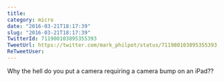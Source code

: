 ```yaml
---
title: 
category: micro
date: "2016-03-21T18:17:39"
slug: "2016-03-21T18:17:39"
TwitterId: 711980103895355393
TweetUrl: https://twitter.com/mark_philpot/status/711980103895355393
ReTweetUser: 
---
```


Why the hell do you put a camera requiring a camera bump on an iPad??